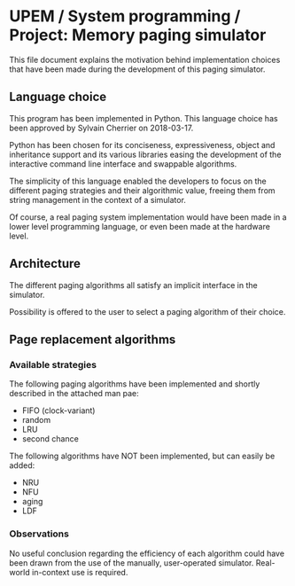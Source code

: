 # UPEM / System programming / Project: Memory paging simulator

This file document explains the motivation behind implementation choices that have been made during the development of this paging simulator.


## Language choice

This program has been implemented in Python.
This language choice has been approved by Sylvain Cherrier on 2018-03-17.

Python has been chosen for its conciseness, expressiveness, object and inheritance support and its various libraries easing the development of the interactive command line interface and swappable algorithms.

The simplicity of this language enabled the developers to focus on the different paging strategies and their algorithmic value, freeing them from string management in the context of a simulator.

Of course, a real paging system implementation would have been made in a lower level programming language, or even been made at the hardware level.


## Architecture

The different paging algorithms all satisfy an implicit interface in the simulator.

Possibility is offered to the user to select a paging algorithm of their choice.


## Page replacement algorithms

### Available strategies

The following paging algorithms have been implemented and shortly described in the attached man pae:

* FIFO (clock-variant)
* random
* LRU
* second chance

The following algorithms have NOT been implemented, but can easily be added:

* NRU
* NFU
* aging
* LDF

### Observations

No useful conclusion regarding the efficiency of each algorithm could have been drawn from the use of the manually, user-operated simulator. Real-world in-context use is required.
